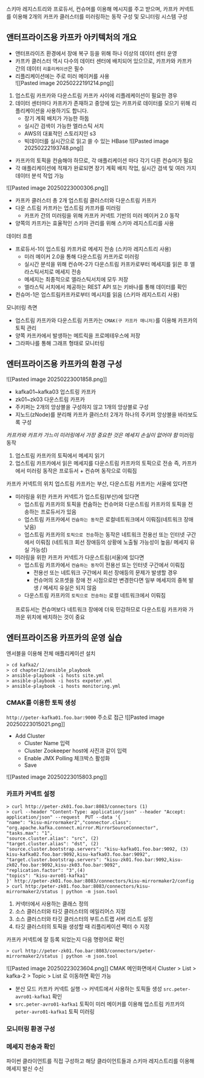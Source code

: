 스키마 레지스트리와 프로듀서, 컨슈머를 이용해 메시지를 주고 받으며, 카프카 커넥트를 이용해 2개의 카프카 클러스터를 미러링하는 동작 구성 및 모니터링 시스템 구성 
## 앤터프라이즈용 카프카 아키텍처의 개요 
- 앤터프라이즈 환경에서 장애 복구 등을 위해 하나 이상의 데이터 센터 운영 
- 카프카 클러스터 역시 다수의 데이터 센터에 배치되어 있으므로, 카프카와 카프카 간의 데이터 `리플리케이션`은 필수
- 리플리케이션에는 주로 미러 메이커를 사용 <br>
![[Pasted image 20250222191214.png]]
1. 업스트림 카프카와 다운스트림 카프카 사이에 리플레케이션이 필요한 경우
2. 데이터 센터마다 카프카가 존재하고 중앙에 있는 카프카로 데이터를 모으기 위해 리플리케이션을 사용하기도 합니다. 
	- 장기 계획 배치가 가능한 하둡
	- 실시간 검색이 가능한 엘라스틱 서치
	- AWS의 대표적인 스토리지인 s3
	- 빅데이터를 실시간으로 읽고 쓸 수 있는 HBase
![[Pasted image 20250222193748.png]]
- 카프카의 토픽을 컨슘해야 하므로, 각 애플리케이션 마다 각기 다른 컨슈머가 필요
- 각 애플리케이션에 적재가 완료되면 장기 계획 배치 작업, 실시간 검색 및 여러 가지 데이터 분석 작업 가능

![[Pasted image 20250223000306.png]]

- 카프카 클러스터 총 2개 업스트림 클러스터와 다운스트림 카프카
- 다운 스트림 카프카는 업스트림 카프카를 미러링 
	- 카프카 간의 미러링을 위해 카프카 커넥트 기반의 미러 메이커 2.0 동작
- 양쪽의 카프카는 효율적인 스키마 관리를 위해 스키마 레지스트리를 사용

데이터 흐름
- 프로듀서-1이 업스트림 카프카로 메세지 전송 (스키마 레지스트리 사용)
	- 미러 메이커 2.0을 통해 다운스트림 카프카로 미러링
	- 실시간 분석을 위해 컨슈머-2가 다운스트림 카프카로부터 메세지를 읽은 후 엘라스틱서치로 메세지 전송
	- 메세지는 최종적으로 엘라스틱서치에 모두 저장 
	- 엘라스틱 서치에서 제공하는 REST API 또는 키바나를 통해 데이터를 확인
- 컨슈머-1은 업스트림카프카로부터 메시지를 읽음 (스키마 레지스트리 사용)

모니터링 측면
- 업스트림 카프카와 다운스트림 카프카는 `CMAK(구 카프카 매니저)`를 이용해 카프카의 토픽 관리
- 양쪽 카프카에서 발생하는 메트릭을 프로메테우스에 저장
- 그라파나를 통해 그래프 형태로 모니터링

## 엔터프라이즈용 카프카의 환경 구성

![[Pasted image 20250223001858.png]]
- kafka01~kafka03 업스트링 카프카
- zk01~zk03 다운스트림 카프카
- 주키퍼는 2개의 앙상블을 구성하지 않고 1개의 앙상블로 구성
- 지노드(zNode)를 분리해 카프카 클러스터 2개가 하나의 주키퍼 앙상블을 바라보도록 구성

*카프카와 카프카 가느이 미러링에서 가장 중요한 것은 메세지 손실이 없어야 함*
미러링 동작
1. 업스트림 카프카의 토픽에서 메세지 읽기
2. 업스트림 카프카에서 읽은 메세지를 다운스트림 카프카의 토픽으로 전송
즉, 카프카에서 미러링 동작은 프로듀서 + 컨슈머 동작으로 이뤄짐

카프카 커넥트의 위치 
업스트림 카프카는 부산, 다운스트림 카프카는 서울에 있다면 
- 미러링을 위한 카프카 커넥트가 업스트림(부산)에 있다면
	- 업스트림 카프카의 토픽을 컨슘하는 컨슈머와 다운스트림 카프카의 토픽을 전송하는 프로듀서가 있음 
	- 업스트림 카프카에서 `컨슘하는 동작`은 로컬네트워크에서 이뤄짐(네트워크 장애 낮음)
	- 업스트림 카프카의 `토픽으로 전송`하는 동작은 네트워크 전용선 또는 인터넷 구간에서 이뤄짐 (네트워크 회선 장애등의 상황에 노출될 가능성이 높음/ 메세지 유실 가능성)
- 미러링을 위한 카프카 커넥트가 다운스트림(서울)에 있다면
	- 업스트림 카프카에서 `컨슘하는 동작`이 전용선 또는 인터넷 구간에서 이뤄짐
		- 전용선 또는 네트워크 구간에서 회선 장애등의 문제가 발생할 경우 
		- 컨슈머의 오프셋을 장애 전 시점으로만 변경한다면 일부 메세지의 중복 발생 / 메세지 유실은 되지 않음
	- 다운스트림 카프카의 `토픽으로 전송하는` 로컬 네트워크에서 이뤄짐 
	<br>
		프로듀서는 컨슈머보다 네트워크 장애에 더욱 민감하므로 다운스트림 카프카와 가까운 위치에 배치하는 것이 중요

## 엔터프라이즈용 카프카의 운영 실습
엔서블을 이용해 전체 애플리케이션 설치 
```
> cd kafka2/  
> cd chapter12/ansible_playbook 
> ansible-playbook -i hosts site.yml
> ansible-playbook -i hosts expoter.yml 
> ansible-playbook -i hosts monitoring.yml
```

### CMAK를 이용한 토픽 생성
`http://peter-kafka01.foo.bar:9000` 주소로 접근 
![[Pasted image 20250223015021.png]]
- Add Cluster 
	- Cluster Name 입력
	- Cluster Zookeeper host에 사진과 같이 입력
	- Enable JMX Polling 체크박스 활성화 
	- Save

![[Pasted image 20250223015803.png]]

### 카프카 커넥트 설정
 ```
 > curl http://peter-zk01.foo.bar:8083/connectors (1)
 > curl --header "Content-Type: application/json" --header "Accept: application/json" --request  PUT --data '{
 "name": "kisu-mirrormaker2","connector.class": "org.apache.kafka.connect.mirror.MirrorSourceConnector",
 "tasks.max": "1",
 "source.cluster.alias": "src", (2)
 "target.cluster.alias": "dst", (2)
 "source.cluster.bootstrap.servers": "kisu-kafka01.foo.bar:9092, (3)
 kisu-kafka02.foo.bar:9092,kisu-kafka03.foo.bar:9092",
 "target.cluster.bootstrap.servers": "kisu-zk01.foo.bar:9092,kisu-zk02.foo.bar:9092,kisu-zk03.foo.bar:9092",
 "replication.factor": "3",(4)
 "topics": "kisu-avro01-kafka1" 
 }' http://peter-zk01.foo.bar:8083/connectors/kisu-mirrormaker2/config 
 > curl http:/peter-zk01.foo.bar:8083/connectors/kisu-mirrormaker2/status | python -m json.tool
```
  1. 커넥터에서 사용하는 클래스 정의 
  2. 소스 클러스터와 타깃 클러스터의 에일리어스 지정
  3. 소스 클러스터와 타깃 클러스터의 부트스트랩 서버 리스트 설정
  4. 타깃 클러스터의 토픽을 생성할 때 리플리케이션 팩터 수 지정

카프카 커넥트에 잘 등록 되었는지 다음 명령어로 확인
```
> curl http://peter-zk01.foo.bar:8083/connectors/peter-mirrormaker2/status | python -m json.tool
```

![[Pasted image 20250223023604.png]]
CMAK 메인화면에서 Cluster > List > kafka-2 > Topic > List 로 이동하면 확인 가능
- 분산 모드 카프카 커넥트 실행 -> 커넥트에서 사용하는 토픽들 생성 `src.peter-avro01-kafka1` 확인
- `src.peter-avro01-kafka1` 토픽이 미러 메이커를 이용해 업스트림 카프카의 `peter-avro01-kafka1` 토픽 미러링

### 모니터링 환경 구성

### 메세지 전송과 확인

파이썬 클라이언트를 직접 구성하고 해당 클라이언트들과 스키마 레지스트리를 이용해 메세지 발신 수신 

